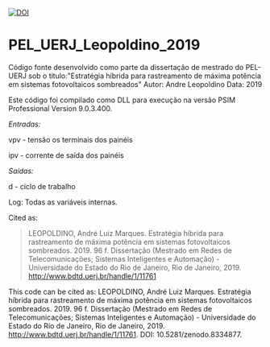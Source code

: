 [![DOI](https://zenodo.org/badge/189894521.svg)](https://zenodo.org/badge/latestdoi/189894521)

# PEL_UERJ_Leopoldino_2019
Código fonte desenvolvido como parte da dissertação de mestrado do PEL-UERJ sob o título:"Estratégia híbrida para rastreamento de máxima potência em sistemas fotovoltaicos sombreados"
Autor: Andre Leopoldino
Data: 2019

Este código foi compilado como DLL para execução na versão PSIM Professional Version 9.0.3.400.

*Entradas:*

  vpv - tensão os terminais dos painéis
  
  ipv - corrente de saída dos painéis

*Saídas:*

  d - ciclo de trabalho
  
Log:
  Todas as variáveis internas.
  
  
Cited as:

> LEOPOLDINO, André Luiz Marques. Estratégia híbrida para rastreamento de máxima potência em sistemas fotovoltaicos sombreados. 2019. 96 f. Dissertação (Mestrado em Redes de Telecomunicações; Sistemas Inteligentes e Automação) - Universidade do Estado do Rio de Janeiro, Rio de Janeiro, 2019. http://www.bdtd.uerj.br/handle/1/11761


This code can be cited as:
LEOPOLDINO, André Luiz Marques. Estratégia híbrida para rastreamento de máxima potência em sistemas fotovoltaicos sombreados. 2019. 96 f. Dissertação (Mestrado em Redes de Telecomunicações; Sistemas Inteligentes e Automação) - Universidade do Estado do Rio de Janeiro, Rio de Janeiro, 2019. http://www.bdtd.uerj.br/handle/1/11761. DOI: 10.5281/zenodo.8334877.
